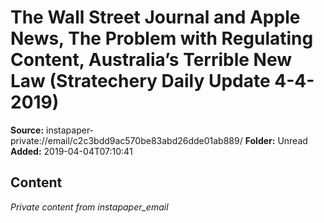 # The Wall Street Journal and Apple News, The Problem with Regulating Content, Australia’s Terrible New Law (Stratechery Daily Update 4-4-2019)

**Source:** instapaper-private://email/c2c3bdd9ac570be83abd26dde01ab889/
**Folder:** Unread
**Added:** 2019-04-04T07:10:41




## Content
*Private content from instapaper_email*
